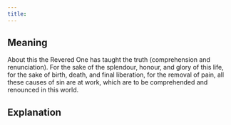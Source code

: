 ```yaml
---
title: 
---
```


## Meaning

About this the Revered One has taught the truth (comprehension and renunciation). For the sake of the splendour, honour, and glory of this life, for the sake of birth, death, and final liberation, for the removal of pain, all these causes of sin are at work, which are to be comprehended and renounced in this world. 

## Explanation